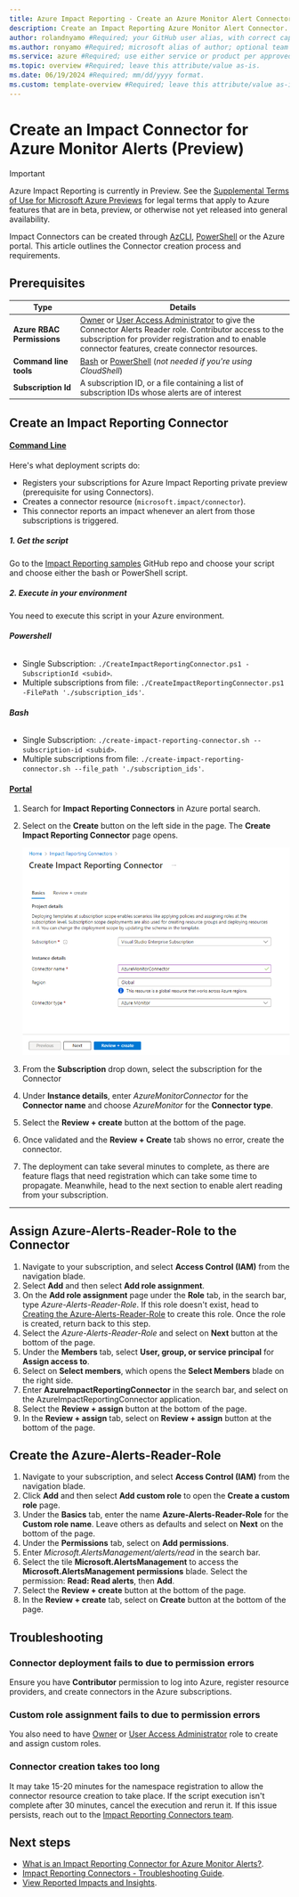 ```yaml
---
title: Azure Impact Reporting - Create an Azure Monitor Alert Connector #Required; page title is displayed in search results. Include the brand.
description: Create an Impact Reporting Azure Monitor Alert Connector. #Required; article description that is displayed in search results. 
author: rolandnyamo #Required; your GitHub user alias, with correct capitalization.
ms.author: ronyamo #Required; microsoft alias of author; optional team alias.
ms.service: azure #Required; use either service or product per approved list. 
ms.topic: overview #Required; leave this attribute/value as-is.
ms.date: 06/19/2024 #Required; mm/dd/yyyy format.
ms.custom: template-overview #Required; leave this attribute/value as-is.
---
```


# Create an Impact Connector for Azure Monitor Alerts (Preview)
> [!IMPORTANT]
> Azure Impact Reporting is currently in Preview. See the [Supplemental Terms of Use for Microsoft Azure Previews](https://azure.microsoft.com/support/legal/preview-supplemental-terms/) for legal terms that apply to Azure features that are in beta, preview, or otherwise not yet released into general availability.

Impact Connectors can be created through [AzCLI](/cli/azure), [PowerShell](/powershell/azure) or the Azure portal. This article outlines the Connector creation process and requirements.

## Prerequisites
| Type     | Details      |
| ------------- | ------------- |
| **Azure RBAC Permissions** | [Owner](/azure/role-based-access-control/built-in-roles#owner) or [User Access Administrator](/azure/role-based-access-control/built-in-roles#user-access-administrator) to give the Connector Alerts Reader role. Contributor access to the subscription for provider registration and to enable connector features, create connector resources. |
| **Command line tools** | [Bash](/cli/azure) or [PowerShell](/powershell/azure) (*not needed if you're using CloudShell*)|
| **Subscription Id**| A subscription ID, or a file containing a list of subscription IDs  whose alerts are of interest|

## Create an Impact Reporting Connector
#### [Command Line](#tab/cli/)

Here's what deployment scripts do:
* Registers your subscriptions for Azure Impact Reporting private preview (prerequisite for using Connectors).
* Creates a connector resource (`microsoft.impact/connector`).
* This connector reports an impact whenever an alert from those subscriptions is triggered.

##### 1. **Get the script**
Go to the [Impact Reporting samples](https://github.com/Azure/impact-reporting-samples/tree/main/Onboarding/Connector/Scripts) GitHub repo and choose your script and choose either the bash or PowerShell script.
##### 2. **Execute in your environment**
You need to execute this script in your Azure environment.

###### **Powershell**
* Single Subscription: `./CreateImpactReportingConnector.ps1 -SubscriptionId <subid>`.
* Multiple subscriptions from file: `./CreateImpactReportingConnector.ps1 -FilePath './subscription_ids'`.

###### **Bash**
* Single Subscription: `./create-impact-reporting-connector.sh --subscription-id <subid>`.
* Multiple subscriptions from file: `./create-impact-reporting-connector.sh --file_path './subscription_ids'`.

#### [Portal](#tab/portal/)

1. Search for **Impact Reporting Connectors** in Azure portal search.
2. Select on the **Create** button on the left side in the page. The **Create Impact Reporting Connector** page opens.

    ![Screenshot of the create impact reporting connector page](images/create-connector.png)

3. From the **Subscription** drop down, select the subscription for the Connector
4. Under **Instance details**, enter *AzureMonitorConnector* for the **Connector name** and choose *AzureMonitor* for the **Connector type**.
5. Select the **Review + create** button at the bottom of the page.
6. Once validated and the **Review + Create** tab shows no error, create the connector.
7. The deployment can take several minutes to complete, as there are feature flags that need registration which can take some time to propagate. Meanwhile, head to the next section to enable alert reading from your subscription.

---

## Assign Azure-Alerts-Reader-Role to the Connector

1. Navigate to your subscription, and select **Access Control (IAM)** from the navigation blade.
2. Select **Add** and then select **Add role assignment**.
3. On the **Add role assignment** page under the **Role** tab, in the search bar, type *Azure-Alerts-Reader-Role*. If this role doesn't exist, head to [Creating the Azure-Alerts-Reader-Role](#creating-the-azure-alerts-reader-role) to create this role. Once the role is created, return back to this step.
4. Select the *Azure-Alerts-Reader-Role* and select on **Next** button at the bottom of the page.
5. Under the **Members** tab, select **User, group, or service principal** for **Assign access to**.
6. Select on **Select members**, which opens the **Select Members** blade on the right side.
7. Enter **AzureImpactReportingConnector** in the search bar, and select on the AzureImpactReportingConnector application. 
8. Select the **Review + assign** button at the bottom of the page.
9. In the **Review + assign** tab, select on **Review + assign** button at the bottom of the page.

## Create the Azure-Alerts-Reader-Role
1. Navigate to your subscription, and select **Access Control (IAM)** from the navigation blade.
2. Click **Add** and then select **Add custom role** to open the **Create a custom role** page.
3. Under the **Basics** tab, enter the name **Azure-Alerts-Reader-Role** for the **Custom role name**. Leave others as defaults and select on **Next** on the bottom of the page.
4. Under the **Permissions** tab, select on **Add permissions**.
5. Enter *Microsoft.AlertsManagement/alerts/read* in the search bar.
6. Select the tile **Microsoft.AlertsManagement** to access the **Microsoft.AlertsManagement permissions** blade. Select the permission: **Read: Read alerts**, then **Add**.
7. Select the **Review + create** button at the bottom of the page.
8. In the **Review + create** tab, select on **Create** button at the bottom of the page.

## Troubleshooting

### Connector deployment fails to due to permission errors

Ensure you have **Contributor** permission to log into Azure, register resource providers, and create connectors in the Azure subscriptions.

### Custom role assignment fails to due to permission errors

You also need to have [Owner](/azure/role-based-access-control/built-in-roles#owner) or [User Access Administrator](/azure/role-based-access-control/built-in-roles#user-access-administrator) role to create and assign custom roles.

### Connector creation takes too long

It may take 15-20 minutes for the namespace registration to allow the connector resource creation to take place. 
If the script execution isn't complete after 30 minutes, cancel the execution and rerun it. If this issue persists, reach out to the [Impact Reporting Connectors team](mailto:impactrp-preview@microsoft.com).

## Next steps
* [What is an Impact Reporting Connector for Azure Monitor Alerts?](azure-monitor-connector.md).
* [Impact Reporting Connectors - Troubleshooting Guide](connectors-troubleshooting-guide.md).
* [View Reported Impacts and Insights](view-impact-insights.md).

